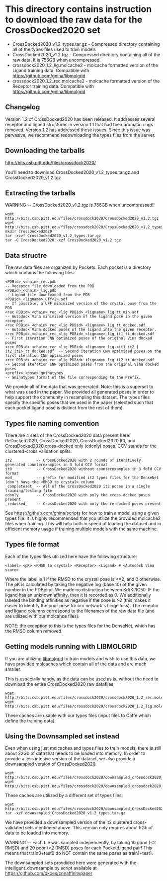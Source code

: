 # This directory contains instruction to download the raw data for the CrossDocked2020 set

 * CrossDocked2020_v1.2_types.tar.gz - Compressed directory containing all of the types files used to train models
 * CrossDocked2020_v1.2.tgz          - Compressed directory containing all of the raw data. It is 756GB when uncompressed.
 * crossdock2020_1.2_lig.molcache2   - molcache formatted version of the Ligand training data. Compatible with https://github.com/gnina/libmolgrid
 * crossdock2020_1.2_rec.molcache2   - molcache formatted version of the Receptor training data. Compatible with https://github.com/gnina/libmolgrid

## Changelog
Version 1.2 of CrossDocked2020 has been released. It addresses several receptor and ligand structures in version 1.1 that had their aromatic rings removed. Version 1.2 has addressed these issues. Since this issue was pervasive, we recommend redownloading the types files from the server.

## Downloading the tarballs
http://bits.csb.pitt.edu/files/crossdock2020/

You'll need to download CrossDocked2020_v1.2_types.tar.gz and CrossDocked2020_v1.2.tgz

## Extracting the tarballs
WARNING -- CrossDocked2020_v1.2.tgz is 756GB when uncompressed!!
```
wget http://bits.csb.pitt.edu/files/crossdock2020/CrossDocked2020_v1.2.tgz
wget http://bits.csb.pitt.edu/files/crossdock2020/CrossDocked2020_v1.2_types.tar.gz
mkdir CrossDocked2020
tar -xzvf CrossDocked2020_v1.2_types.tar.gz
tar -C CrossDocked2020 -xzf CrossDocked2020_v1.2.tgz
```

## Data structre
The raw data files are organized by Pockets. Each pocket is a directory which contains the following files:
```
<PDBid>_<chain>_rec.pdb                                                              -- Receptor file downloaded from the PDB
<PDBid>_<chain>_lig.pdb                                                              -- Ligand file downloaded from the PDB
<PDBid>_<ligname>_uff<2>.sdf                                                         -- If possible, a UFF minimized version of the crystal pose from the PDB
<rec PDBid>_<chain>_rec_<lig PDBid>_<ligname>_lig_tt_min.sdf                         -- Autodock Vina minimized version of the ligand pose in the given receptor.
<rec PDBid>_<chain>_rec_<lig PDBid>_<ligname>_lig_tt_docked.sdf                      -- Autodock Vina docked poses of the ligand into the given receptor.
<rec PDBid>_<chain>_rec_<lig PDBid>_<ligname>_lig_it1_tt_docked.sdf                  -- First iteration CNN optimized poses of the original Vina docked poses
<rec PDBid>_<chain>_rec_<lig PDBid>_<ligname>_lig_<it1_it2 | it2_it1>_tt_docked.sdf  -- Second iteration CNN optimized poses on the first iteration CNN optimized poses
<rec PDBid>_<chain>_rec_<lig PDBid>_<ligname>_lig_it2_tt_docked.sdf                  -- Second iteration CNN optimized poses from the original Vina docked poses
<prefix>_<pose>.gninatypes                                                           -- Gninatypes format of the file corresponding to the Prefix.
```
We provide all of the data that was generated. Note: this is a superset to what was used in the paper. We provided all generated poses in order to help support the community in resampling this dataset. The types files specify the specific poses that we used in the paper (selected such that each pocket:ligand pose is distinct from the rest of them). 

## Types file naming convention
There are 4 sets of the CrossDocked2020 data present here: ReDocked2020, CrossDocked2020, CrossDocked2020 It0, and CrossDocked2020 cross-docked only (cdonly) poses. CCV stands for the clustered-cross validation splits. 
```
it2           -- CrossDocked2020 with 2 rounds of iteratively generated counterexamples in 3 fold CCV format
it0           -- CrossDocked2020 without counterexamples in 3 fold CCV format
mod_          -- prefix for modified it2 types files for the DenseNet (don't have the <RMSD to crystal> column
_completeset_ -- All of the CrossDocked2020 it2 poses in a single training/testing file
cdonly_       -- CrossDocked2020 with only the cross-docked poses present
_redocked_    -- CrossDocked2020 with only the re-docked poses present
```
See https://github.com/gnina/scripts for how to train a model using a given types file. It is highly recommended that you utilize the provided molcache2 files when training. This will help both in speed of loading the dataset and in efficient memory usage if training multiple models with the same machine.

## Types file format
Each of the types files utilized here have the following structure:
```
<label> <pK> <RMSD to crystal> <Receptor> <Ligand> # <Autodock Vina score>
```
Where the label is 1 if the RMSD to the crystal pose is <=2, and 0 otherwise. The pK is calculated by taking the negative log (base 10) of the given number in the PDBbind. We made no distinction between Kd/Ki/IC50. IF the ligand has an unknown affinity, then it is recorded as 0. We additionally labeled the binding affinities as negative if the pose is >2 (this makes it easier to identify the poor pose for our network's hinge loss). The receptor and ligand columns correspond to the filenames of the raw data file (and are utilized with our molcahce files). 

NOTE: the exception to this is the types files for the DenseNet, which has the RMSD column removed.

## Getting models running with LIBMOLGRID
If you are utilizing [libmolgrid](https://github.com/gnina/libmolgrid) to train models and wish to use this data, we have provided molcaches which contain all of the data and are much smaller.

This is especially handy, as the data can be used as is, without the need to download the entire CrossDocked2020 raw datafiles

```
wget http://bits.csb.pitt.edu/files/crossdock2020/crossdock2020_1.2_rec.molcache2
wget http://bits.csb.pitt.edu/files/crossdock2020/crossdock2020_1.2_lig.molcache2
```

These caches are usable with our types files (input files to Caffe which define the training data).

## Using the Downsampled set instead
Even when using just molcaches and types files to train models, there is still about 22Gb of data that needs to be loaded into memory. In order to provide a less intesive version of the dataset, we also provide a downsampled version of CrossDocked2020.

```
wget http://bits.csb.pitt.edu/files/crossdock2020/downsampled_crossdock2020_1.2_rec.molcache2
wget http://bits.csb.pitt.edu/files/crossdock2020/downsampled_crossdock2020_1.2_lig.molcache2
```

These caches are utilized by a different set of types files:

```
wget http://bits.csb.pitt.edu/files/crossdock2020/downsampled_CrossDocked2020_v1.2_types.tar.gz
tar -xzf downsampled_CrossDocked2020_v1.2_types.tar.gz
```

We have provided a downsampled version of the it2 clustered cross-validated sets mentioned above. This version only requres about 5Gb of data to be loaded into memory.

WARNING -- Each file was sampled independently, by taking 10 good (<2 RMSD) and 20 poor (>2 RMSD) poses for each Pocket:Ligand pair! This means that train0+test0 do NOT contain the same poses as train1+test1.

The downsampled sets provdided here were generated with the intelligent_downsample.py script available at https://github.com/dkoes/cnnaffinitypaper
